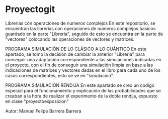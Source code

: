 # Proyectogit
Librerias con operaciones de numeros complejos
En este repositorio, se encuentran las librerias con operaciones de numeros complejos basicos guardado en la parte "Libreria", seguido de esto
se encuentra en la parte de "vectores" colocando las operaciones de vectores y matrices.

PROGRAMA SIMULACIÓN DE LO CLÁSICO A LO CUÁNTICO
En este apartado, se tomó la decisión de cambiar la anterior "Libreria" para conseguir una adaptación correspondiente a las simulaciones indicadas en el proyecto,
con el fin de conseguir una simulación limpia en base a las indicaciones de matrices y vectores dadas en el libro para cada uno de los casos correspondientes, esto se ve en "simulacion".

PROGRAMA SIMULACION RENDIJA
En este apartado se creo un codigo especial para el funcionamiento y explicación de las probabilidades que se creaban a la hora de realizar el experimento de la
doble rendija, expuesto en clase "proyectoexposicion"




Autor: Manuel Felipe Barrera Barrera

